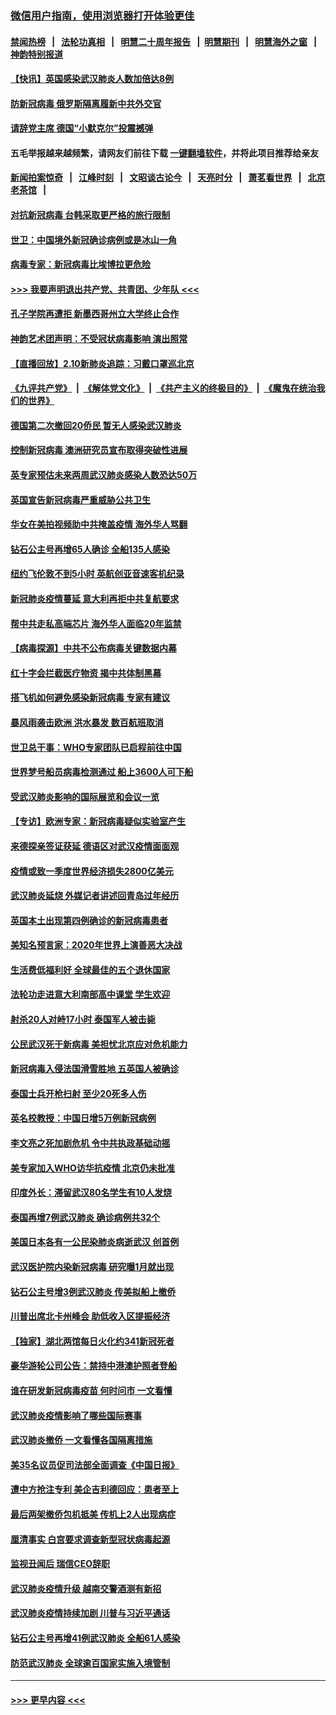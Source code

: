 ### [微信用户指南，使用浏览器打开体验更佳](https://github.com/gfw-breaker/banned-news1/blob/master/indexes/wechat-guide.md?t=0)
#### [禁闻热榜](热点新闻.md?t=0)  &nbsp;&nbsp;|&nbsp;&nbsp; [法轮功真相](https://github.com/gfw-breaker/truth/blob/master/README.md?t=0) &nbsp;&nbsp;|&nbsp;&nbsp; [明慧二十周年报告](https://github.com/gfw-breaker/mh-reports/blob/master/README.md?t=0) &nbsp;&nbsp;|&nbsp;&nbsp;[明慧期刊](https://github.com/gfw-breaker/mh-qikan) &nbsp;&nbsp;|&nbsp;&nbsp; [明慧海外之窗](https://github.com/gfw-breaker/mh-news/blob/master/README.md?t=0) &nbsp;&nbsp;|&nbsp;&nbsp; [神韵特别报道](https://github.com/gfw-breaker/mh-news/blob/master/shenyun.md?t=0)
#### [【快讯】英国感染武汉肺炎人数加倍达8例](../pages/nsc418/n11856625.md?t=02110233) 
#### [防新冠病毒 俄罗斯隔离履新中共外交官](../pages/nsc418/n11859079.md?t=02110233) 
#### [请辞党主席 德国“小默克尔”投震撼弹](../pages/nsc418/n11858583.md?t=02110233) 
#### 五毛举报越来越频繁，请网友们前往下载 [一键翻墙软件](https://github.com/gfw-breaker/ssr-accounts)，并将此项目推荐给亲友
#### [新闻拍案惊奇](https://github.com/gfw-breaker/banned-news1/blob/master/pages/link4.md) &nbsp;&nbsp;|&nbsp;&nbsp; [江峰时刻](https://github.com/gfw-breaker/banned-news1/blob/master/pages/link4.md) &nbsp;&nbsp;|&nbsp;&nbsp; [文昭谈古论今](https://github.com/gfw-breaker/banned-news1/blob/master/pages/link4.md) &nbsp;&nbsp;|&nbsp;&nbsp; [天亮时分](https://github.com/gfw-breaker/banned-news1/blob/master/pages/link4.md) &nbsp;&nbsp;|&nbsp;&nbsp; [萧茗看世界](https://github.com/gfw-breaker/banned-news1/blob/master/pages/link4.md) &nbsp;&nbsp;|&nbsp;&nbsp; [北京老茶馆](https://github.com/gfw-breaker/banned-news1/blob/master/pages/link4.md) &nbsp;&nbsp;|&nbsp;&nbsp; 
#### [对抗新冠病毒 台韩采取更严格的旅行限制](../pages/nsc418/n11858936.md?t=02110233) 
#### [世卫：中国境外新冠确诊病例或是冰山一角](../pages/nsc418/n11858781.md?t=02110233) 
#### [病毒专家：新冠病毒比埃博拉更危险](../pages/nsc418/n11858572.md?t=02110233) 
#### [>>> 我要声明退出共产党、共青团、少年队 <<<](https://github.com/begood0513/goodnews/blob/master/quit/letter.md) 
#### [孔子学院再遭拒 新墨西哥州立大学终止合作](../pages/nsc418/n11858661.md?t=02110233) 
#### [神韵艺术团声明：不受冠状病毒影响 演出照常](../pages/nsc418/n11858801.md?t=02110233) 
#### [【直播回放】2.10新肺炎追踪：习戴口罩巡北京](../pages/nsc418/n11858548.md?t=02110233) 
#### [《九评共产党》](https://github.com/begood0513/9ping.md/blob/master/README.md) &nbsp;|&nbsp; [《解体党文化》](../../../../jtdwh.md/blob/master/README.md)  &nbsp;|&nbsp; [《共产主义的终极目的》](../../../../gczydzjmd.md/blob/master/README.md) &nbsp;|&nbsp; [《魔鬼在统治我们的世界》](../../../../mgztzwmdsj.md/blob/master/README.md) 
#### [德国第二次撤回20侨民 暂无人感染武汉肺炎](../pages/nsc418/n11858633.md?t=02110233) 
#### [控制新冠病毒 澳洲研究员宣布取得突破性进展](../pages/nsc418/n11858505.md?t=02110233) 
#### [英专家预估未来两周武汉肺炎感染人数恐达50万](../pages/nsc418/n11857886.md?t=02110233) 
#### [英国宣告新冠病毒严重威胁公共卫生](../pages/nsc418/n11858285.md?t=02110233) 
#### [华女在美拍视频助中共掩盖疫情 海外华人骂翻](../pages/nsc418/n11857407.md?t=02110233) 
#### [钻石公主号再增65人确诊 全船135人感染](../pages/nsc418/n11857366.md?t=02110233) 
#### [纽约飞伦敦不到5小时 英航创亚音速客机纪录](../pages/nsc418/n11857405.md?t=02110233) 
#### [新冠肺炎疫情蔓延 意大利再拒中共复航要求](../pages/nsc418/n11857200.md?t=02110233) 
#### [帮中共走私高端芯片 海外华人面临20年监禁](../pages/nsc418/n11855016.md?t=02110233) 
#### [【病毒探源】中共不公布病毒关键数据内幕](../pages/nsc418/n11856584.md?t=02110233) 
#### [红十字会拦截医疗物资 揭中共体制黑幕](../pages/nsc418/n11856750.md?t=02110233) 
#### [搭飞机如何避免感染新冠病毒 专家有建议](../pages/nsc418/n11853427.md?t=02110233) 
#### [暴风雨袭击欧洲 洪水暴发 数百航班取消](../pages/nsc418/n11856453.md?t=02110233) 
#### [世卫总干事：WHO专家团队已启程前往中国](../pages/nsc418/n11856612.md?t=02110233) 
#### [世界梦号船员病毒检测通过 船上3600人可下船](../pages/nsc418/n11856520.md?t=02110233) 
#### [受武汉肺炎影响的国际展览和会议一览](../pages/nsc418/n11856420.md?t=02110233) 
#### [【专访】欧洲专家：新冠病毒疑似实验室产生](../pages/nsc418/n11856378.md?t=02110233) 
#### [来德探亲签证获延 德语区对武汉疫情面面观](../pages/nsc418/n11856283.md?t=02110233) 
#### [疫情或致一季度世界经济损失2800亿美元](../pages/nsc418/n11855639.md?t=02110233) 
#### [武汉肺炎延烧 外媒记者讲述回青岛过年经历](../pages/nsc418/n11856159.md?t=02110233) 
#### [英国本土出现第四例确诊的新冠病毒患者](../pages/nsc418/n11855930.md?t=02110233) 
#### [美知名预言家：2020年世界上演善恶大决战](../pages/nsc418/n11855418.md?t=02110233) 
#### [生活费低福利好 全球最佳的五个退休国家](../pages/nsc418/n11848347.md?t=02110233) 
#### [法轮功走进意大利南部高中课堂 学生欢迎](../pages/nsc418/n11853859.md?t=02110233) 
#### [射杀20人对峙17小时 泰国军人被击毙](../pages/nsc418/n11854869.md?t=02110233) 
#### [公民武汉死于新病毒 美担忧北京应对危机能力](../pages/nsc418/n11854331.md?t=02110233) 
#### [新冠病毒入侵法国滑雪胜地 五英国人被确诊](../pages/nsc418/n11854307.md?t=02110233) 
#### [泰国士兵开枪扫射 至少20死多人伤](../pages/nsc418/n11854276.md?t=02110233) 
#### [英名校教授：中国日增5万例新冠病例](../pages/nsc418/n11854174.md?t=02110233) 
#### [李文亮之死加剧危机 令中共执政基础动摇](../pages/nsc418/n11854003.md?t=02110233) 
#### [美专家加入WHO访华抗疫情 北京仍未批准](../pages/nsc418/n11854043.md?t=02110233) 
#### [印度外长：滞留武汉80名学生有10人发烧](../pages/nsc418/n11853821.md?t=02110233) 
#### [泰国再增7例武汉肺炎 确诊病例共32个](../pages/nsc418/n11853808.md?t=02110233) 
#### [美国日本各有一公民染肺炎病逝武汉 创首例](../pages/nsc418/n11853509.md?t=02110233) 
#### [武汉医护院内染新冠病毒 研究曝1月就出现](../pages/nsc418/n11852928.md?t=02110233) 
#### [钻石公主号增3例武汉肺炎 传美拟船上撤侨](../pages/nsc418/n11853240.md?t=02110233) 
#### [川普出席北卡州峰会 助低收入区提振经济](../pages/nsc418/n11853232.md?t=02110233) 
#### [【独家】湖北两馆每日火化约341新冠死者](../pages/nsc418/n11845444.md?t=02110233) 
#### [豪华游轮公司公告：禁持中港澳护照者登船](../pages/nsc418/n11852761.md?t=02110233) 
#### [谁在研发新冠病毒疫苗 何时问市 一文看懂](../pages/nsc418/n11852840.md?t=02110233) 
#### [武汉肺炎疫情影响了哪些国际赛事](../pages/nsc418/n11852441.md?t=02110233) 
#### [武汉肺炎撤侨 一文看懂各国隔离措施](../pages/nsc418/n11844216.md?t=02110233) 
#### [美35名议员促司法部全面调查《中国日报》](../pages/nsc418/n11852435.md?t=02110233) 
#### [遭中方抢注专利 美企吉利德回应：患者至上](../pages/nsc418/n11852037.md?t=02110233) 
#### [最后两架撤侨包机抵美 传机上2人出现病症](../pages/nsc418/n11852173.md?t=02110233) 
#### [厘清事实 白宫要求调查新型冠状病毒起源](../pages/nsc418/n11852106.md?t=02110233) 
#### [监视丑闻后 瑞信CEO辞职](../pages/nsc418/n11852127.md?t=02110233) 
#### [武汉肺炎疫情升级 越南交警酒测有新招](../pages/nsc418/n11851632.md?t=02110233) 
#### [武汉肺炎疫情持续加剧 川普与习近平通话](../pages/nsc418/n11851613.md?t=02110233) 
#### [钻石公主号再增41例武汉肺炎 全船61人感染](../pages/nsc418/n11850401.md?t=02110233) 
#### [防范武汉肺炎 全球逾百国家实施入境管制](../pages/nsc418/n11850557.md?t=02110233) 

----
#### [ >>> 更早内容 <<< ](../indexes/nsc418-earlier.md)
